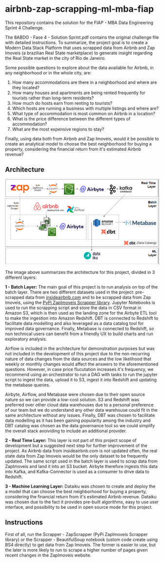 # airbnb-zap-scrapping-ml-mba-fiap
This repository contains the solution for the FIAP - MBA Data Engineering Sprint 4 Challenge.

The 8ABDO - Fase 4 - Solution Sprint.pdf contains the original challenge file with detailed instructions. To summarize, the project goal is to create a Modern Data Stack Platform that uses scrapped data from Airbnb and Zap Imoveis (a brazilian Real State marketplace) to generate insight regarding the Real State market in the city of Rio de Janeiro.

Some possible questions to explore about the data available for Airbnb,
in any neighborhood or in the whole city, are:

1) How many accommodations are there in a neighborhood and where are they located?
2) How many houses and apartments are being rented frequently
for tourists rather than long-term residents?
3) How much do hosts earn from renting to tourists?
4) Which hosts are running a business with multiple listings and
where are?
5) What type of accommodation is most common on Airbnb in a location?
6) What is the price difference between the different types of accommodation?
7) What are the most expensive regions to stay?

Finally, using data both from Airbnb and Zap Imoveis, would it be possible to create an analytical model to choose the best neighborhood for buying a property, considering the financial return from it's estimated Airbnb revenue?

## Architecture

![Architecture](imgs/architecture.png)

The image above summarizes the architecture for this project, divided in 3 different layers:

**1 - Batch Layer:** The main goal of this project is to run analysis on top of the batch layer. There are two different datasets used in the project: pre-scrapped data from [insideairbnb.com](http://insideairbnb.com/) and to be scrapped data from Zap Imoveis, using the [PyPi ZapImoveis Scrapper library](https://pypi.org/project/zapimoveis-scraper/). Jupyter Notebooks is used to run the scrapping script and store the data in CSV format in Amazon S3, which is then used as the landing zone for the Airbyte ETL tool to make the ingestion into Amazon Redshift. DBT is connected to Redshift to facilitate data modelling and also leveraged as a data catalog tool for improved data governance. Finally, Metabase is connected to Redshift, so non technical users can benefit from a friendly UX to build charts and run exploratory analysis. 

Airflow is included in the architecture for demonstration purposes but was not included in the development of this project due to the non-recurring nature of data changes from the data sources and the low likelihood that weekly or monthly changes would affect the answers to the aforementioned questions. However, in case price flucutation increases it's frequency, we recommend using an orchestrator to run a DAG with tasks to run the jupyter script to ingest the data, upload it to S3, ingest it into Redshift and updating the metabase queries.

Airbyte, Airflow, and Metabase were chosen due to their open source nature so we can provide a low-cost solution. S3 and Redshift was preferred over other cloud data warehouses due to a personal preference of our team but we do understand any other data warehouse could fit in the same architecture without any issues. Finally, DBT was chosen to facilitate data modelling as it has been gaining popularity among the industry and DBT catalog was chosen as the data governance tool so we could simplify the overall stack avoividing to include an additional provider.

**2 - Real Time Layer:** This layer is not part of this project scope of development but a suggested next step for further improvement of the project. As Airbnb data from insideairbnb.com is not updated often, the real state data from Zap Imoveis would be the only dataset to be frequently updated. The same script used in the batch layer is used to scrap data from ZapImoveis and land it into an S3 bucket. Airbyte therefore ingests this data into Kafka, and Kafka-Connector is used as a consumer to drive data to Redshift.

**3 - Machine Learning Layer:** Dataiku was chosen to create and deploy the a model that can choose the best neighborhood for buying a property, considering the financial return from it's estimated Airbnb revenue. Dataiku was chosen due to the fact it provides pre-built algorithms, easy to use user interface, and possibility to be used in open source mode for this project.

## Instructions

First of all, run the Scrapper - ZapScrapper (PyPi ZapImoveis Scrapper library) or the Scrapper - BeautifulSoup notebook (ustom code create using BS4 directly) to get data from Zap Imoveis. The former is easier to use, but the later is more likely to run to scrape a higher number of pages given recent changes in the ZapImoveis website.

